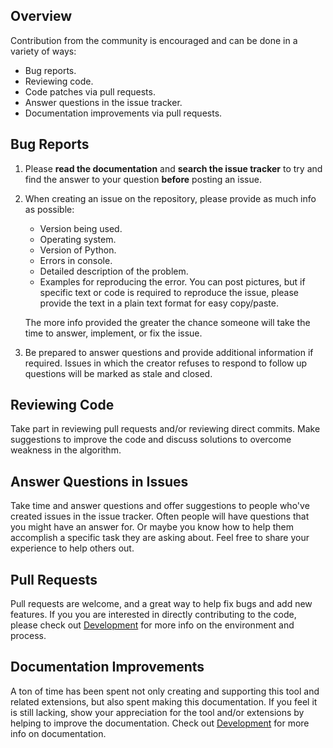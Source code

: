 ## Overview
Contribution from the community is encouraged and can be done in a variety of ways:

- Bug reports.
- Reviewing code.
- Code patches via pull requests.
- Answer questions in the issue tracker.
- Documentation improvements via pull requests.

## Bug Reports

1. Please **read the documentation** and **search the issue tracker** to try and find the answer to your question **before** posting an issue.

2. When creating an issue on the repository, please provide as much info as possible:

    - Version being used.
    - Operating system.
    - Version of Python.
    - Errors in console.
    - Detailed description of the problem.
    - Examples for reproducing the error.  You can post pictures, but if specific text or code is required to reproduce the issue, please provide the text in a plain text format for easy copy/paste.

    The more info provided the greater the chance someone will take the time to answer, implement, or fix the issue.

3. Be prepared to answer questions and provide additional information if required.  Issues in which the creator refuses to respond to follow up questions will be marked as stale and closed.

## Reviewing Code
Take part in reviewing pull requests and/or reviewing direct commits.  Make suggestions to improve the code and discuss solutions to overcome weakness in the algorithm.

## Answer Questions in Issues
Take time and answer questions and offer suggestions to people who've created issues in the issue tracker. Often people will have questions that you might have an answer for.  Or maybe you know how to help them accomplish a specific task they are asking about. Feel free to share your experience to help others out.

## Pull Requests
Pull requests are welcome, and a great way to help fix bugs and add new features. If you you are interested in directly contributing to the code, please check out [Development](./development.md) for more info on the environment and process.

## Documentation Improvements
A ton of time has been spent not only creating and supporting this tool and related extensions, but also spent making this documentation.  If you feel it is still lacking, show your appreciation for the tool and/or extensions by helping to improve the documentation. Check out [Development](./development.md) for more info on documentation.
